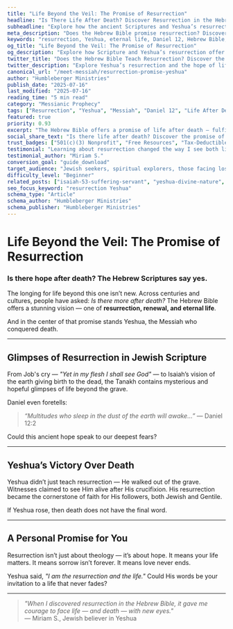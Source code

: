 ```yaml
---
title: "Life Beyond the Veil: The Promise of Resurrection"
headline: "Is There Life After Death? Discover Resurrection in the Hebrew Bible and Yeshua’s Promise"
subheadline: "Explore how the ancient Scriptures and Yeshua’s resurrection reveal hope beyond the grave"
meta_description: "Does the Hebrew Bible promise resurrection? Discover how Yeshua fulfills the hope of eternal life."
keywords: "resurrection, Yeshua, eternal life, Daniel 12, Hebrew Bible, Messianic prophecy, life after death"
og_title: "Life Beyond the Veil: The Promise of Resurrection"
og_description: "Explore how Scripture and Yeshua’s resurrection offer hope beyond death."
twitter_title: "Does the Hebrew Bible Teach Resurrection? Discover the Promise of Eternal Life"
twitter_description: "Explore Yeshua’s resurrection and the hope of life after death found in Scripture."
canonical_url: "/meet-messiah/resurrection-promise-yeshua"
author: "Humbleberger Ministries"
publish_date: "2025-07-16"
last_modified: "2025-07-16"
reading_time: "5 min read"
category: "Messianic Prophecy"
tags: ["Resurrection", "Yeshua", "Messiah", "Daniel 12", "Life After Death", "Hope", "Eternal Life"]
featured: true
priority: 0.93
excerpt: "The Hebrew Bible offers a promise of life after death — fulfilled in Yeshua’s resurrection."
social_share_text: "Is there life after death? Discover the promise of resurrection in Yeshua."
trust_badges: ["501(c)(3) Nonprofit", "Free Resources", "Tax-Deductible Donations"]
testimonial: "Learning about resurrection changed the way I see both life and death."
testimonial_author: "Miriam S."
conversion_goal: "guide_download"
target_audience: "Jewish seekers, spiritual explorers, those facing loss or searching for hope"
difficulty_level: "Beginner"
related_posts: ["isaiah-53-suffering-servant", "yeshua-divine-nature", "who-is-yeshua"]
seo_focus_keyword: "resurrection Yeshua"
schema_type: "Article"
schema_author: "Humbleberger Ministries"
schema_publisher: "Humbleberger Ministries"
---
```


# Life Beyond the Veil: The Promise of Resurrection

### Is there hope after death? The Hebrew Scriptures say yes.

The longing for life beyond this one isn’t new. Across centuries and cultures, people have asked: *Is there more after death?* The Hebrew Bible offers a stunning vision — one of **resurrection, renewal, and eternal life**.

And in the center of that promise stands Yeshua, the Messiah who conquered death.

---

## Glimpses of Resurrection in Jewish Scripture

From Job's cry — *"Yet in my flesh I shall see God"* — to Isaiah’s vision of the earth giving birth to the dead, the Tanakh contains mysterious and hopeful glimpses of life beyond the grave.

Daniel even foretells:  
> _“Multitudes who sleep in the dust of the earth will awake…”_ — Daniel 12:2

Could this ancient hope speak to our deepest fears?

---

## Yeshua’s Victory Over Death

Yeshua didn’t just teach resurrection — He walked out of the grave. Witnesses claimed to see Him alive after His crucifixion. His resurrection became the cornerstone of faith for His followers, both Jewish and Gentile.

If Yeshua rose, then death does not have the final word.

---

## A Personal Promise for You

Resurrection isn’t just about theology — it’s about hope. It means your life matters. It means sorrow isn’t forever. It means love never ends.

Yeshua said, _"I am the resurrection and the life."_ Could His words be your invitation to a life that never fades?

---

> _"When I discovered resurrection in the Hebrew Bible, it gave me courage to face life — and death — with new eyes."_  
> — Miriam S., Jewish believer in Yeshua

